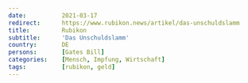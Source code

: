 ```yaml
---
date:          2021-03-17
redirect:      https://www.rubikon.news/artikel/das-unschuldslamm
title:         Rubikon
subtitle:      'Das Unschuldslamm'
country:       DE
persons:       [Gates Bill]
categories:    [Mensch, Impfung, Wirtschaft]
tags:          [rubikon, geld]
---
```

